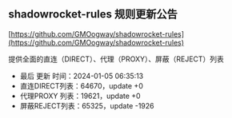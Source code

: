 ## shadowrocket-rules 规则更新公告

[https://github.com/GMOogway/shadowrocket-rules](https://github.com/GMOogway/shadowrocket-rules)

提供全面的直连（DIRECT）、代理（PROXY）、屏蔽（REJECT）列表
- 最后 更新 时间：2024-01-05 06:35:13
- 直连DIRECT列表：64670，update +0
- 代理PROXY 列表：19621，update +0
- 屏蔽REJECT列表：65325，update -1926